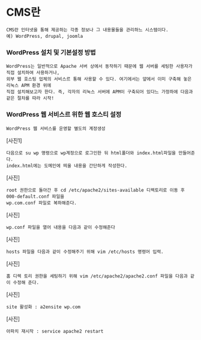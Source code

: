# CMS란

~~~
CMS란 인터넷을 통해 제공하는 각종 정보나 그 내용물들을 관리하느 시스템이다. 
예) WordPress, drupal, joomla
~~~

### WordPress 설치 및 기본설정 방법

~~~
WordPress는 일반적으로 Apache 서버 상에서 동작하기 때문에 웹 서버를 세팅한 사용자가 직접 설치하여 사용하거나,
외부 웹 호스팅 업체의 서비스르 통해 사용할 수 있다. 여기에서는 얖에서 이미 구축해 놓은 리눅스 APM 환경 위에
직접 설치해보고자 한다. 즉, 각자의 리눅스 서버에 APM이 구축되어 있다느 가정하에 다음과 같은 절차를 따라 시작!
~~~

### WordPress 웹 서비스르 위한 웹 호스티 설정

~~~
WordPress 웹 서비스를 운영할 별도의 계정생성
~~~

[사진1]

~~~
다음으로 su wp 명령으로 wp계정으로 로그인한 뒤 html폴더와 index.html파일을 만들어준다. 
index.html에는 도메인에 띄울 내용을 간단하게 작성한다.
~~~

[사진]

~~~
root 권한으로 돌아간 후 cd /etc/apache2/sites-available 디렉토리로 이동 후 000-default.conf 파일을
wp.com.conf 파일로 복하해준다.
~~~

[사진]

~~~
wp.conf 파일을 열어 내용을 다음과 같이 수정해준다
~~~

[사진]

~~~
hosts 파일을 다음과 같이 수정해주기 위해 vim /etc/hosts 명령어 입력.
~~~

[사진]

~~~
홈 디렉 토리 권한을 세팅하기 위해 vim /etc/apache2/apache2.conf 파일을 다음과 같이 수정해 준다.
~~~

[사진]

~~~
site 활성화 : a2ensite wp.com
~~~
[사진]

~~~
아파치 재시작 : service apache2 restart
~~~


